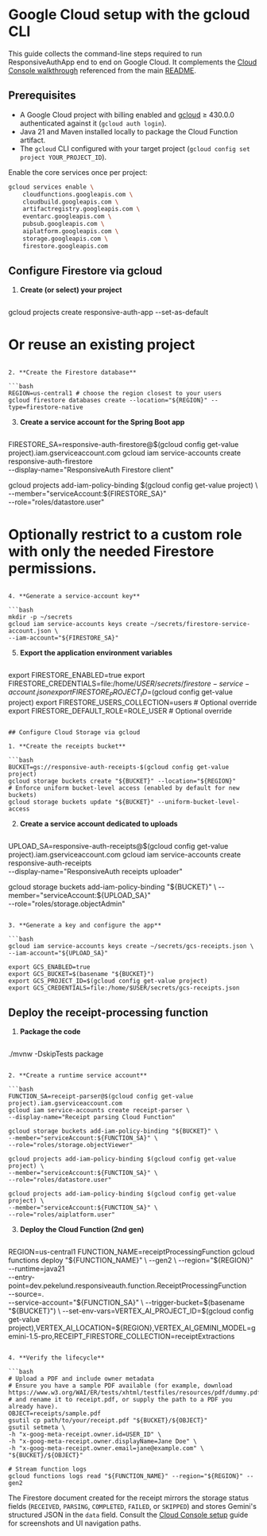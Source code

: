 # Google Cloud setup with the gcloud CLI

This guide collects the command-line steps required to run ResponsiveAuthApp end to end on Google Cloud. It complements the [Cloud Console walkthrough](gcp-setup-cloud-console.md) referenced from the main [README](../README.md).

## Prerequisites

- A Google Cloud project with billing enabled and [gcloud](https://cloud.google.com/sdk/docs/install) ≥ 430.0.0 authenticated against it (`gcloud auth login`).
- Java 21 and Maven installed locally to package the Cloud Function artifact.
- The `gcloud` CLI configured with your target project (`gcloud config set project YOUR_PROJECT_ID`).

Enable the core services once per project:

```bash
gcloud services enable \
    cloudfunctions.googleapis.com \
    cloudbuild.googleapis.com \
    artifactregistry.googleapis.com \
    eventarc.googleapis.com \
    pubsub.googleapis.com \
    aiplatform.googleapis.com \
    storage.googleapis.com \
    firestore.googleapis.com
```

## Configure Firestore via gcloud

1. **Create (or select) your project**

   ```bash
gcloud projects create responsive-auth-app --set-as-default
# Or reuse an existing project
   ```

2. **Create the Firestore database**

   ```bash
REGION=us-central1 # choose the region closest to your users
gcloud firestore databases create --location="${REGION}" --type=firestore-native
   ```

3. **Create a service account for the Spring Boot app**

   ```bash
FIRESTORE_SA=responsive-auth-firestore@$(gcloud config get-value project).iam.gserviceaccount.com
gcloud iam service-accounts create responsive-auth-firestore \
  --display-name="ResponsiveAuth Firestore client"

gcloud projects add-iam-policy-binding $(gcloud config get-value project) \
  --member="serviceAccount:${FIRESTORE_SA}" \
  --role="roles/datastore.user"

# Optionally restrict to a custom role with only the needed Firestore permissions.
   ```

4. **Generate a service-account key**

   ```bash
mkdir -p ~/secrets
gcloud iam service-accounts keys create ~/secrets/firestore-service-account.json \
  --iam-account="${FIRESTORE_SA}"
   ```

5. **Export the application environment variables**

   ```bash
export FIRESTORE_ENABLED=true
export FIRESTORE_CREDENTIALS=file:/home/$USER/secrets/firestore-service-account.json
export FIRESTORE_PROJECT_ID=$(gcloud config get-value project)
export FIRESTORE_USERS_COLLECTION=users             # Optional override
export FIRESTORE_DEFAULT_ROLE=ROLE_USER             # Optional override
   ```

## Configure Cloud Storage via gcloud

1. **Create the receipts bucket**

   ```bash
BUCKET=gs://responsive-auth-receipts-$(gcloud config get-value project)
gcloud storage buckets create "${BUCKET}" --location="${REGION}"
# Enforce uniform bucket-level access (enabled by default for new buckets)
gcloud storage buckets update "${BUCKET}" --uniform-bucket-level-access
   ```

2. **Create a service account dedicated to uploads**

   ```bash
UPLOAD_SA=responsive-auth-receipts@$(gcloud config get-value project).iam.gserviceaccount.com
gcloud iam service-accounts create responsive-auth-receipts \
  --display-name="ResponsiveAuth receipts uploader"

gcloud storage buckets add-iam-policy-binding "${BUCKET}" \
  --member="serviceAccount:${UPLOAD_SA}" \
  --role="roles/storage.objectAdmin"
   ```

3. **Generate a key and configure the app**

   ```bash
gcloud iam service-accounts keys create ~/secrets/gcs-receipts.json \
  --iam-account="${UPLOAD_SA}"

export GCS_ENABLED=true
export GCS_BUCKET=$(basename "${BUCKET}")
export GCS_PROJECT_ID=$(gcloud config get-value project)
export GCS_CREDENTIALS=file:/home/$USER/secrets/gcs-receipts.json
   ```

## Deploy the receipt-processing function

1. **Package the code**

   ```bash
./mvnw -DskipTests package
   ```

2. **Create a runtime service account**

   ```bash
FUNCTION_SA=receipt-parser@$(gcloud config get-value project).iam.gserviceaccount.com
gcloud iam service-accounts create receipt-parser \
  --display-name="Receipt parsing Cloud Function"

gcloud storage buckets add-iam-policy-binding "${BUCKET}" \
  --member="serviceAccount:${FUNCTION_SA}" \
  --role="roles/storage.objectViewer"

gcloud projects add-iam-policy-binding $(gcloud config get-value project) \
  --member="serviceAccount:${FUNCTION_SA}" \
  --role="roles/datastore.user"

gcloud projects add-iam-policy-binding $(gcloud config get-value project) \
  --member="serviceAccount:${FUNCTION_SA}" \
  --role="roles/aiplatform.user"
   ```

3. **Deploy the Cloud Function (2nd gen)**

   ```bash
REGION=us-central1
FUNCTION_NAME=receiptProcessingFunction
gcloud functions deploy "${FUNCTION_NAME}" \
  --gen2 \
  --region="${REGION}" \
  --runtime=java21 \
  --entry-point=dev.pekelund.responsiveauth.function.ReceiptProcessingFunction \
  --source=. \
  --service-account="${FUNCTION_SA}" \
  --trigger-bucket=$(basename "${BUCKET}") \
  --set-env-vars=VERTEX_AI_PROJECT_ID=$(gcloud config get-value project),VERTEX_AI_LOCATION=${REGION},VERTEX_AI_GEMINI_MODEL=gemini-1.5-pro,RECEIPT_FIRESTORE_COLLECTION=receiptExtractions
   ```

4. **Verify the lifecycle**

   ```bash
# Upload a PDF and include owner metadata
# Ensure you have a sample PDF available (for example, download https://www.w3.org/WAI/ER/tests/xhtml/testfiles/resources/pdf/dummy.pdf
# and rename it to receipt.pdf, or supply the path to a PDF you already have).
OBJECT=receipts/sample.pdf
gsutil cp path/to/your/receipt.pdf "${BUCKET}/${OBJECT}"
gsutil setmeta \
  -h "x-goog-meta-receipt.owner.id=USER_ID" \
  -h "x-goog-meta-receipt.owner.displayName=Jane Doe" \
  -h "x-goog-meta-receipt.owner.email=jane@example.com" \
  "${BUCKET}/${OBJECT}"

# Stream function logs
gcloud functions logs read "${FUNCTION_NAME}" --region="${REGION}" --gen2
   ```

The Firestore document created for the receipt mirrors the storage status fields (`RECEIVED`, `PARSING`, `COMPLETED`, `FAILED`, or `SKIPPED`) and stores Gemini's structured JSON in the `data` field. Consult the [Cloud Console setup](gcp-setup-cloud-console.md#deploy-the-receipt-processing-function) guide for screenshots and UI navigation paths.
